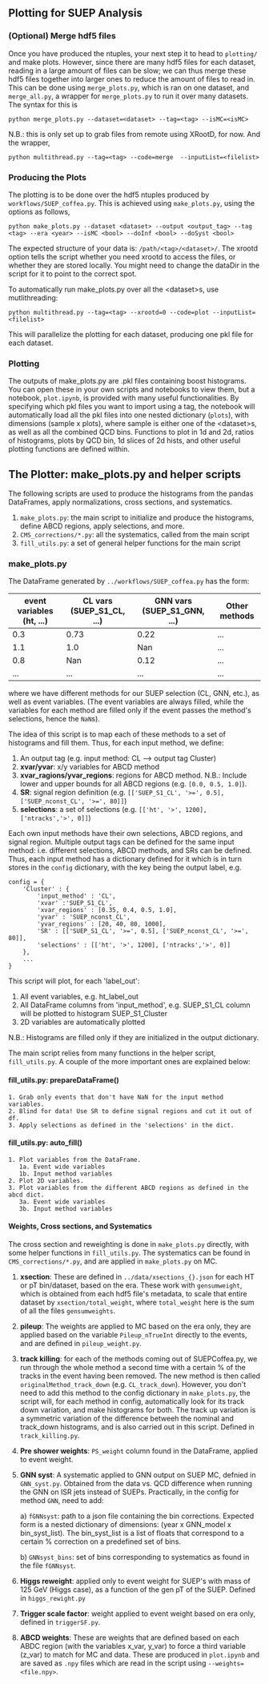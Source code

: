 ## Plotting for SUEP Analysis

### (Optional) Merge hdf5 files
Once you have produced the ntuples, your next step it to head to `plotting/` and make plots. However, since there are many hdf5 files for each dataset, reading in a large amount of files can be slow; we can thus merge these hdf5 files together into larger ones to reduce the amount of files to read in. This can be done using `merge_plots.py`, which is ran on one dataset, and `merge_all.py`, a wrapper for `merge_plots.py` to run it over many datasets. The syntax for this is
```
python merge_plots.py --dataset=<dataset> --tag=<tag> --isMC=<isMC>
```
N.B.: this is only set up to grab files from remote using XRootD, for now.
And the wrapper,
```
python multithread.py --tag=<tag> --code=merge  --inputList=<filelist>
```

### Producing the Plots
The plotting is to be done over the hdf5 ntuples produced by `workflows/SUEP_coffea.py`. This is achieved using `make_plots.py`, using the options as follows,
```
python make_plots.py --dataset <dataset> --output <output_tag> --tag <tag> --era <year> --isMC <bool> --doInf <bool> --doSyst <bool>
```
The expected structure of your data is: `/path/<tag>/<dataset>/`. The xrootd option tells the script whether you need xrootd to access the files, or whether they are stored locally. You might need to change the dataDir in the script for it to point to the correct spot.

To automatically run make_plots.py over all the \<dataset\>s, use mutlithreading:
```
python multithread.py --tag=<tag> --xrootd=0 --code=plot --inputList=<filelist>
```
This will parallelize the plotting for each dataset, producing one pkl file for each dataset.

### Plotting
The outputs of make_plots.py are .pkl files containing boost histograms. You can open these in your own scripts and notebooks to view them,
but a notebook, `plot.ipynb`, is provided with many useful functionalities. By specifying which pkl files you want to import using a tag,
the notebook will automatically load all the pkl files into one nested dictionary (`plots`), with dimensions (sample x plots),
where sample is either one of the \<dataset\>s, as well as all the combined QCD bins. Functions to plot in 1d and 2d, ratios of histograms,
plots by QCD bin, 1d slices of 2d hists, and other useful plotting functions are defined within.

## The Plotter: make_plots.py and helper scripts
The following scripts are used to produce the histograms from the pandas DataFrames, apply normalizations, cross sections, and systematics.
1. `make_plots.py`: the main script to initialize and produce the histograms, define ABCD regions, apply selections, and more.
2. `CMS_corrections/*.py`:  all the systematics, called from the main script
3. `fill_utils.py`: a set of general helper functions for the main script

### make_plots.py

The DataFrame generated by `../workflows/SUEP_coffea.py` has the form:

| event variables (ht, ...)  | CL vars (SUEP_S1_CL, ...) | GNN vars (SUEP_S1_GNN, ...) |  Other methods |
| ---------------------------| --------------------------| ----------------------------|------|
| 0.3                        | 0.73                      | 0.22                        | ...  |
| 1.1                        | 1.0                       | Nan                         | ...  |
| 0.8                        | Nan                       | 0.12                        | ...  |
| ...                        | ...                       | ...                         | ...  |

where we have different methods for our SUEP selection (CL, GNN, etc.), as well as event variables.
(The event variables are always filled, while the variables for each method are filled only if the event passes the method's selections, hence the `NaN`s).

The idea of this script is to map each of these methods to a set of histograms and fill them. Thus, for each input method, we define:
1. An output tag (e.g. input method: CL --> output tag Cluster)
2. **xvar/yvar**: x/y variables for ABCD method
3. **xvar_ragions/yvar_regions**: regions for ABCD method. N.B.: Include lower and upper bounds for all ABCD regions (e.g. `[0.0, 0.5, 1.0]`).
4. **SR**: signal region definition (e.g. `[['SUEP_S1_CL', '>=', 0.5], ['SUEP_nconst_CL', '>=', 80]]`)
5. **selections**: a set of selections (e.g. `[['ht', '>', 1200], ['ntracks','>', 0]]`)

Each own input methods have their own selections, ABCD regions, and signal region. Multiple output tags can be defined for the same input method: i.e. different selections, ABCD methods, and SRs can be defined. Thus, each input method has a dictionary defined for it which is in turn stores in the `config` dictionary, with the key being the output label, e.g.

```
config = {
    'Cluster' : {
        'input_method' : 'CL',
        'xvar' :'SUEP_S1_CL',
        'xvar_regions' : [0.35, 0.4, 0.5, 1.0],
        'yvar' : 'SUEP_nconst_CL',
        'yvar_regions' : [20, 40, 80, 1000],
        'SR' : [['SUEP_S1_CL', '>=', 0.5], ['SUEP_nconst_CL', '>=', 80]],
        'selections' : [['ht', '>', 1200], ['ntracks','>', 0]]
    },
    ...
}
```




This script will plot, for each 'label_out':

1. All event variables, e.g. ht_label_out
2. All DataFrame columns from 'input_method', e.g. SUEP_S1_CL column will be plotted to histogram SUEP_S1_Cluster
3. 2D variables are automatically plotted

N.B.: Histograms are filled only if they are initialized in the output dictionary.

The main script relies from many functions in the helper script, `fill_utils.py`. A couple of the more important ones are explained below:

#### fill_utils.py: prepareDataFrame()

    1. Grab only events that don't have NaN for the input method variables.
    2. Blind for data! Use SR to define signal regions and cut it out of df.
    3. Apply selections as defined in the 'selections' in the dict.
    
#### fill_utils.py: auto_fill()

    1. Plot variables from the DataFrame. 
       1a. Event wide variables
       1b. Input method variables
    2. Plot 2D variables.
    3. Plot variables from the different ABCD regions as defined in the abcd dict.
       3a. Event wide variables
       3b. Input method variables

#### Weights, Cross sections, and Systematics
The cross section and reweighting is done in `make_plots.py` directly, with some helper functions in `fill_utils.py`.
The systematics can be found in `CMS_corrections/*.py`, and are applied in `make_plots.py` on MC.

1. **xsection**: These are defined in `../data/xsections_{}.json` for each HT or pT bin/dataset, based on the era. These work with `gensumweight`, which is obtained from each hdf5 file's metadata, to scale that entire dataset by `xsection/total_weight`, where `total_weight` here is the sum of all the files `gensumweights`.

2. **pileup**: The weights are applied to MC based on the era only, they are applied based on the variable `Pileup_nTrueInt` directly to the events, and are defined in `pileup_weight.py`.

3. **track killing**: for each of the methods coming out of SUEPCoffea.py, we run through the whole method a second time with a certain % of the tracks in the event having been removed. The new method is then called `originalMethod_track_down` (e.g. `CL_track_down`). However, you don't need to add this method to the config dictionary in `make_plots.py`, the script will, for each method in config, automatically look for its track down variation, and make histograms for both. The track up variation is a symmetric variation of the difference betweeh the nominal and track_down histograms, and is also carried out in this script. Defined in `track_killing.py`.

4. **Pre shower weights**: `PS_weight` column found in the DataFrame, applied to event weight.

5. **GNN syst**: A systematic applied to GNN output on SUEP MC, defnied in `GNN_syst.py`. Obtained from the data vs. QCD difference when running the GNN on ISR jets instead of SUEPs. Practically, in the config for method `GNN`, need to add:

    a) `fGNNsyst`: path to a json file containing the bin corrections. Expected form is a nested dictionary of dimensions: (year x GNN_model x bin_syst_list). The bin_syst_list is a list of floats that correspond to a certain % correction on a predefined set of bins.

    b) `GNNsyst_bins`: set of bins corresponding to systematics as found in the file `fGNNsyst`.

6. **Higgs reweight**: applied only to event weight for SUEP's with mass of 125 GeV (Higgs case), as a function of the gen pT of the SUEP. Defined in `higgs_rewight.py`

7. **Trigger scale factor**: weight applied to event weight based on era only, defined in `triggerSF.py`.

8. **ABCD weights**: These are weights that are defined based on each ABDC region (with the variables x_var, y_var) to force a third variable (z_var) to match for MC and data. These are produced in `plot.ipynb` and are saved as `.npy` files which are read in the script using `--weights=<file.npy>`.
